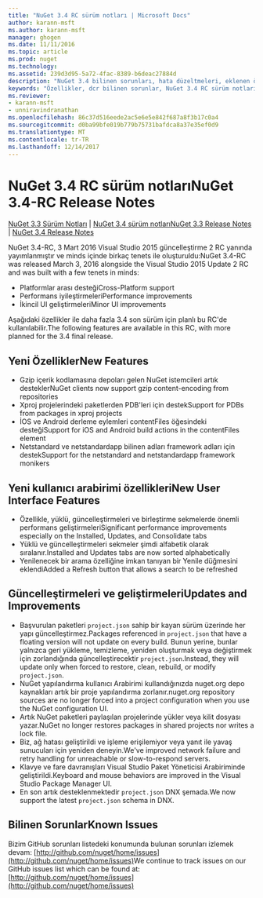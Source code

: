 ```yaml
---
title: "NuGet 3.4 RC sürüm notları | Microsoft Docs"
author: karann-msft
ms.author: karann-msft
manager: ghogen
ms.date: 11/11/2016
ms.topic: article
ms.prod: nuget
ms.technology: 
ms.assetid: 239d3d95-5a72-4fac-8389-b6deac27884d
description: "NuGet 3.4 bilinen sorunları, hata düzeltmeleri, eklenen özellikleri ve dcr dahil olmak üzere RC sürüm notları."
keywords: "Özellikler, dcr bilinen sorunlar, NuGet 3.4 RC sürüm notları, hata düzeltmeleri eklendi"
ms.reviewer:
- karann-msft
- unniravindranathan
ms.openlocfilehash: 86c37d516eede2ac5e6e5e842f687a8f3b17c0a4
ms.sourcegitcommit: d0ba99bfe019b779b75731bafdca8a37e35ef0d9
ms.translationtype: MT
ms.contentlocale: tr-TR
ms.lasthandoff: 12/14/2017
---
```

# <a name="nuget-34-rc-release-notes"></a><span data-ttu-id="2bee1-104">NuGet 3.4 RC sürüm notları</span><span class="sxs-lookup"><span data-stu-id="2bee1-104">NuGet 3.4-RC Release Notes</span></span>

<span data-ttu-id="2bee1-105">[NuGet 3.3 Sürüm Notları](../release-notes/nuget-3.3.md) | [NuGet 3.4 sürüm notları](../release-notes/nuget-3.4.md)</span><span class="sxs-lookup"><span data-stu-id="2bee1-105">[NuGet 3.3 Release Notes](../release-notes/nuget-3.3.md) | [NuGet 3.4 Release Notes](../release-notes/nuget-3.4.md)</span></span>

<span data-ttu-id="2bee1-106">NuGet 3.4-RC, 3 Mart 2016 Visual Studio 2015 güncelleştirme 2 RC yanında yayımlanmıştır ve minds içinde birkaç tenets ile oluşturuldu:</span><span class="sxs-lookup"><span data-stu-id="2bee1-106">NuGet 3.4-RC was released March 3, 2016 alongside the Visual Studio 2015 Update 2 RC and was built with a few tenets in minds:</span></span>

*  <span data-ttu-id="2bee1-107">Platformlar arası desteği</span><span class="sxs-lookup"><span data-stu-id="2bee1-107">Cross-Platform support</span></span>
*  <span data-ttu-id="2bee1-108">Performans iyileştirmeleri</span><span class="sxs-lookup"><span data-stu-id="2bee1-108">Performance improvements</span></span>
*  <span data-ttu-id="2bee1-109">İkincil UI geliştirmeleri</span><span class="sxs-lookup"><span data-stu-id="2bee1-109">Minor UI improvements</span></span>

<span data-ttu-id="2bee1-110">Aşağıdaki özellikler ile daha fazla 3.4 son sürüm için planlı bu RC'de kullanılabilir.</span><span class="sxs-lookup"><span data-stu-id="2bee1-110">The following features are available in this RC, with more planned for the 3.4 final release.</span></span>

## <a name="new-features"></a><span data-ttu-id="2bee1-111">Yeni Özellikler</span><span class="sxs-lookup"><span data-stu-id="2bee1-111">New Features</span></span>

* <span data-ttu-id="2bee1-112">Gzip içerik kodlamasına depoları gelen NuGet istemcileri artık destekler</span><span class="sxs-lookup"><span data-stu-id="2bee1-112">NuGet clients now support gzip content-encoding from repositories</span></span>
* <span data-ttu-id="2bee1-113">Xproj projelerindeki paketlerden PDB'leri için destek</span><span class="sxs-lookup"><span data-stu-id="2bee1-113">Support for PDBs from packages in xproj projects</span></span>
* <span data-ttu-id="2bee1-114">İOS ve Android derleme eylemleri contentFiles öğesindeki desteği</span><span class="sxs-lookup"><span data-stu-id="2bee1-114">Support for iOS and Android build actions in the contentFiles element</span></span>
* <span data-ttu-id="2bee1-115">Netstandard ve netstandardapp bilinen adları framework adları için destek</span><span class="sxs-lookup"><span data-stu-id="2bee1-115">Support for the netstandard and netstandardapp framework monikers</span></span>

## <a name="new-user-interface-features"></a><span data-ttu-id="2bee1-116">Yeni kullanıcı arabirimi özellikleri</span><span class="sxs-lookup"><span data-stu-id="2bee1-116">New User Interface Features</span></span>

* <span data-ttu-id="2bee1-117">Özellikle, yüklü, güncelleştirmeleri ve birleştirme sekmelerde önemli performans geliştirmeleri</span><span class="sxs-lookup"><span data-stu-id="2bee1-117">Significant performance improvements especially on the Installed, Updates, and Consolidate tabs</span></span>
* <span data-ttu-id="2bee1-118">Yüklü ve güncelleştirmeleri sekmeler şimdi alfabetik olarak sıralanır.</span><span class="sxs-lookup"><span data-stu-id="2bee1-118">Installed and Updates tabs are now sorted alphabetically</span></span>
* <span data-ttu-id="2bee1-119">Yenilenecek bir arama özelliğine imkan tanıyan bir Yenile düğmesini eklendi</span><span class="sxs-lookup"><span data-stu-id="2bee1-119">Added a Refresh button that allows a search to be refreshed</span></span>

## <a name="updates-and-improvements"></a><span data-ttu-id="2bee1-120">Güncelleştirmeleri ve geliştirmeleri</span><span class="sxs-lookup"><span data-stu-id="2bee1-120">Updates and Improvements</span></span>

* <span data-ttu-id="2bee1-121">Başvurulan paketleri `project.json` sahip bir kayan sürüm üzerinde her yapı güncelleştirmez.</span><span class="sxs-lookup"><span data-stu-id="2bee1-121">Packages referenced in `project.json` that have a floating version will not update on every build.</span></span> <span data-ttu-id="2bee1-122">Bunun yerine, bunlar yalnızca geri yükleme, temizleme, yeniden oluşturmak veya değiştirmek için zorlandığında güncelleştirecektir `project.json`.</span><span class="sxs-lookup"><span data-stu-id="2bee1-122">Instead, they will update only when forced to restore, clean, rebuild, or modify `project.json`.</span></span>
* <span data-ttu-id="2bee1-123">NuGet yapılandırma kullanıcı Arabirimi kullandığınızda nuget.org depo kaynakları artık bir proje yapılandırma zorlanır.</span><span class="sxs-lookup"><span data-stu-id="2bee1-123">nuget.org repository sources are no longer forced into a project configuration when you use the NuGet configuration UI.</span></span>
* <span data-ttu-id="2bee1-124">Artık NuGet paketleri paylaşılan projelerinde yükler veya kilit dosyası yazar.</span><span class="sxs-lookup"><span data-stu-id="2bee1-124">NuGet no longer restores packages in shared projects nor writes a lock file.</span></span>
* <span data-ttu-id="2bee1-125">Biz, ağ hatası geliştirildi ve işleme erişilemiyor veya yanıt ile yavaş sunucuları için yeniden deneyin.</span><span class="sxs-lookup"><span data-stu-id="2bee1-125">We've improved network failure and retry handling for unreachable or slow-to-respond servers.</span></span>
* <span data-ttu-id="2bee1-126">Klavye ve fare davranışları Visual Studio Paket Yöneticisi Arabiriminde geliştirildi.</span><span class="sxs-lookup"><span data-stu-id="2bee1-126">Keyboard and mouse behaviors are improved in the Visual Studio Package Manager UI.</span></span>
* <span data-ttu-id="2bee1-127">En son artık desteklenmektedir `project.json` DNX şemada.</span><span class="sxs-lookup"><span data-stu-id="2bee1-127">We now support the latest `project.json` schema in DNX.</span></span>

## <a name="known-issues"></a><span data-ttu-id="2bee1-128">Bilinen Sorunlar</span><span class="sxs-lookup"><span data-stu-id="2bee1-128">Known Issues</span></span>

<span data-ttu-id="2bee1-129">Bizim GitHub sorunları listedeki konumunda bulunan sorunları izlemek devam: [http://github.com/nuget/home/issues](http://github.com/nuget/home/issues)</span><span class="sxs-lookup"><span data-stu-id="2bee1-129">We continue to track issues on our GitHub issues list which can be found at: [http://github.com/nuget/home/issues](http://github.com/nuget/home/issues)</span></span>